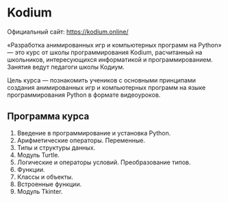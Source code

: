 # Kodium

Официальный сайт: https://kodium.online/

«Разработка анимированных игр и компьютерных программ на Python» — это курс от школы программирования Kodium, расчитанный на школьников, интересующихся информатикой и программированием. Занятия ведут педагоги школы Кодиум.

Цель курса — познакомить учеников с основными принципами создания анимированных игр и компьютерных программ на языке программирования Python в формате видеоуроков.

## Программа курса

1. Введение в программирование и установка Python.
2. Арифметические операторы. Переменные.
3. Типы и структуры данных.
4. Модуль Turtle.
5. Логические и операторы условий. Преобразование типов.
6. Функции.
7. Классы и объекты.
8. Встроенные функции.
9. Модуль Tkinter.

